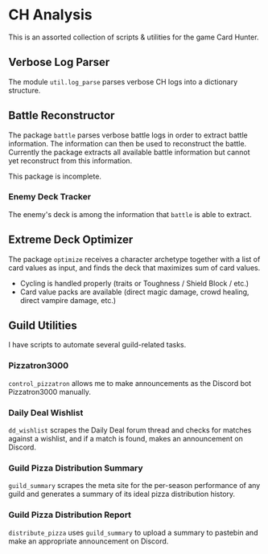 # CH Analysis

This is an assorted collection of scripts & utilities for the game Card Hunter.


## Verbose Log Parser

The module `util.log_parse` parses verbose CH logs into a dictionary structure.


## Battle Reconstructor

The package `battle` parses verbose battle logs in order to extract battle information. The information can then be used to reconstruct the battle. Currently the package extracts all available battle information but cannot yet reconstruct from this information.

This package is incomplete.

### Enemy Deck Tracker

The enemy's deck is among the information that `battle` is able to extract.


## Extreme Deck Optimizer

The package `optimize` receives a character archetype together with a list of card values as input, and finds the deck that maximizes sum of card values.

- Cycling is handled properly (traits or Toughness / Shield Block / etc.)
- Card value packs are available (direct magic damage, crowd healing, direct vampire damage, etc.)


## Guild Utilities

I have scripts to automate several guild-related tasks.

### Pizzatron3000

`control_pizzatron` allows me to make announcements as the Discord bot Pizzatron3000 manually.

### Daily Deal Wishlist

`dd_wishlist` scrapes the Daily Deal forum thread and checks for matches against a wishlist, and if a match is found, makes an announcement on Discord.

### Guild Pizza Distribution Summary

`guild_summary` scrapes the meta site for the per-season performance of any guild and generates a summary of its ideal pizza distribution history.

### Guild Pizza Distribution Report

`distribute_pizza` uses `guild_summary` to upload a summary to pastebin and make an appropriate announcement on Discord.
